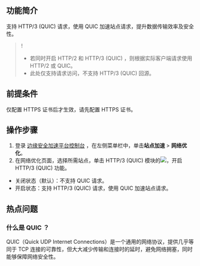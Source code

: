 ## 功能简介
支持 HTTP/3 (QUIC) 请求，使用 QUIC 加速站点请求，提升数据传输效率及安全性。

>!
>- 若同时开启 HTTP/2 和 HTTP/3 (QUIC) ，则根据实际客户端请求使用 HTTP/2 或 QUIC。
>- 此处仅支持请求访问，不支持 HTTP/3 (QUIC) 回源。

## 前提条件
仅配置 HTTPS 证书后才生效，请先配置 HTTPS 证书。


## 操作步骤
1. 登录 [边缘安全加速平台控制台](https://console.cloud.tencent.com/teo) ，在左侧菜单栏中，单击**站点加速** > **网络优化**。
2. 在网络优化页面，选择所需站点，单击 HTTP/3 (QUIC) 模块的![](https://qcloudimg.tencent-cloud.cn/raw/bf52db8b606a923a3520e4b745e8e467.png)，开启 HTTP/3 (QUIC) 功能。
 - 关闭状态（默认）：不支持 QUIC 请求。
 - 开启状态：支持 HTTP/3 (QUIC)  请求，使用 QUIC 加速站点请求。


## 热点问题
### 什么是 QUIC ？
QUIC（Quick UDP Internet Connections）是一个通用的网络协议，提供几乎等同于 TCP 连接的可靠性，但大大减少传输和连接时的延时，避免网络拥塞，同时能够保障网络安全性。

